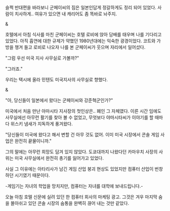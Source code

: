 슬쩍 반대편을 바라보니 군페이씨의 짐은 일본인답게 정갈하게도 정리 되어 있었다. 사람이 치사하게.. 여유가 있으면 내 캐리어도 좀 똑바로 놔주지.

&

호텔에서 아침 식사를 마친 군페이씨는 호텔 로비에 앉아 담배를 태우며 나를 기다리고 있었다. 아직 흡연에 대한 규제가 약했던 1980년대에는 익숙한 광경이었다. 코트와 가방을 챙겨 들고 로비로 나오자 나를 본 군페이씨가 웃으며 자리에서 일어섰다.

"그럼 우선 미국 지사 사무실로 가볼까?"

"그러죠."

우리는 택시에 올라 민텐도 미국지사의 사무실로 향했다.

&

"아, 당신들이 일본에서 왔다는 군페이씨와 강준혁군인가?"

미국에서 처음 만난 야마시타 지사장의 첫인상은.. 폐인 그 자체였다. 이른 시간 임에도 사무실에선 아무런 활기를 찾아 볼 수 없었고, 무엇보다 야마시타씨가 이야기를 할 때마다 위스키 냄새가 지독하게 풍겨왔다.

"당신들이 미국에 왔다고 해서 변할 건 아무 것도 없어. 이미 미국 시장에서 콘솔 게임 사업은 완전히 끝물이니까."

그의 말에는 아무런 희망도 담겨 있지 않았다. 도쿄대까지 나왔다던 카마우치 사장의 사위는 미국 사무실에서 완전히 총기를 잃어가고 있었다. 

사실 그 이유에는 아타리사가 남긴 게임 산업 붕괴 현상도 있었지만 컴퓨터 산업이 번창하던 시기였기 때문이다.

-게임기는 자녀의 학업을 망치지만, 컴퓨터는 자녀를 대학에 보내드립니다.-

오늘 아침 호텔 신문에 실려 있던 한 컴퓨터 회사의 마케팅 광고. 그것은 겨우 마지막 숨을 몰아쉬고 있던 콘솔 시장의 숨통을 완벽히 끊어 내는 것만 같았다.